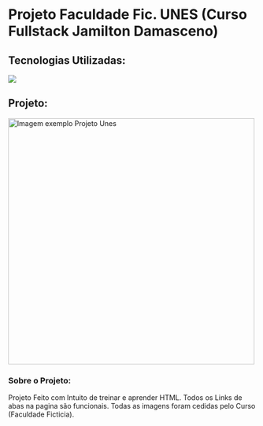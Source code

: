 # Projeto Faculdade Fic. UNES (Curso Fullstack Jamilton Damasceno)

## Tecnologias Utilizadas:
<img src="https://skillicons.dev/icons?i=html">

## Projeto:
<img src="https://github.com/Estevaosouza-oss/Projeto_Unes/blob/main/Imagens/Projeto_Unes.png" alt="Imagem exemplo Projeto Unes" width="500"/>

### Sobre o Projeto:
Projeto Feito com Intuito de treinar e aprender HTML.
Todos os Links de abas na pagina são funcionais.
Todas as imagens foram cedidas pelo Curso (Faculdade Ficticia).

